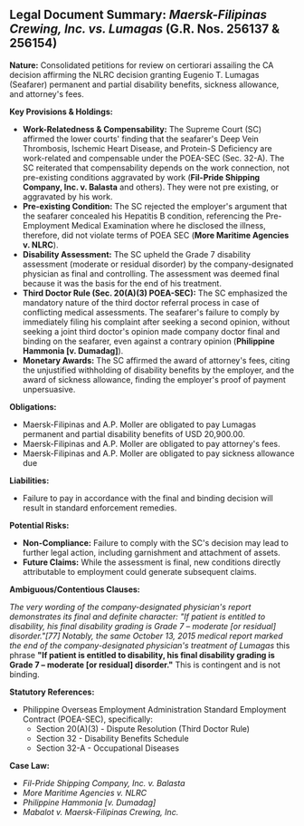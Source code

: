 ## Legal Document Summary: *Maersk-Filipinas Crewing, Inc. vs. Lumagas* (G.R. Nos. 256137 & 256154)

**Nature:** Consolidated petitions for review on certiorari assailing the CA decision affirming the NLRC decision granting Eugenio T. Lumagas (Seafarer) permanent and partial disability benefits, sickness allowance, and attorney's fees.

**Key Provisions & Holdings:**

*   **Work-Relatedness & Compensability:** The Supreme Court (SC) affirmed the lower courts' finding that the seafarer's Deep Vein Thrombosis, Ischemic Heart Disease, and Protein-S Deficiency are work-related and compensable under the POEA-SEC (Sec. 32-A). The SC reiterated that compensability depends on the work connection, not pre-existing conditions aggravated by work (**Fil-Pride Shipping Company, Inc. v. Balasta** and others). They were not pre existing, or aggravated by his work.
*   **Pre-existing Condition:** The SC rejected the employer's argument that the seafarer concealed his Hepatitis B condition, referencing the Pre-Employment Medical Examination where he disclosed the illness, therefore, did not violate terms of POEA SEC (**More Maritime Agencies v. NLRC**).
*   **Disability Assessment:** The SC upheld the Grade 7 disability assessment (moderate or residual disorder) by the company-designated physician as final and controlling. The assessment was deemed final because it was the basis for the end of his treatment.
*   **Third Doctor Rule (Sec. 20(A)(3) POEA-SEC):** The SC emphasized the mandatory nature of the third doctor referral process in case of conflicting medical assessments. The seafarer's failure to comply by immediately filing his complaint after seeking a second opinion, without seeking a joint third doctor's opinion made company doctor final and binding on the seafarer, even against a contrary opinion (**Philippine Hammonia [v. Dumadag]**).
*   **Monetary Awards:** The SC affirmed the award of attorney's fees, citing the unjustified withholding of disability benefits by the employer, and the award of sickness allowance, finding the employer's proof of payment unpersuasive.

**Obligations:**

*   Maersk-Filipinas and A.P. Moller are obligated to pay Lumagas permanent and partial disability benefits of USD 20,900.00.
*   Maersk-Filipinas and A.P. Moller are obligated to pay attorney's fees.
*   Maersk-Filipinas and A.P. Moller are obligated to pay sickness allowance due

**Liabilities:**

*   Failure to pay in accordance with the final and binding decision will result in standard enforcement remedies.

**Potential Risks:**

*   **Non-Compliance:** Failure to comply with the SC's decision may lead to further legal action, including garnishment and attachment of assets.
*   **Future Claims:** While the assessment is final, new conditions directly attributable to employment could generate subsequent claims.

**Ambiguous/Contentious Clauses:**

*The very wording of the company-designated physician's report demonstrates its final and definite character: "If patient is entitled to disability, his final disability grading is Grade 7 – moderate [or residual] disorder."[77] Notably, the same October 13, 2015 medical report marked the end of the company-designated physician's treatment of Lumagas* this phrase **"If patient is entitled to disability, his final disability grading is Grade 7 – moderate [or residual] disorder."** This is contingent and is not binding.

**Statutory References:**

*   Philippine Overseas Employment Administration Standard Employment Contract (POEA-SEC), specifically:
    *   Section 20(A)(3) - Dispute Resolution (Third Doctor Rule)
    *   Section 32 - Disability Benefits Schedule
    *   Section 32-A - Occupational Diseases

**Case Law:**

*   *Fil-Pride Shipping Company, Inc. v. Balasta*
*   *More Maritime Agencies v. NLRC*
*   *Philippine Hammonia [v. Dumadag]*
*   *Mabalot v. Maersk-Filipinas Crewing, Inc.*
